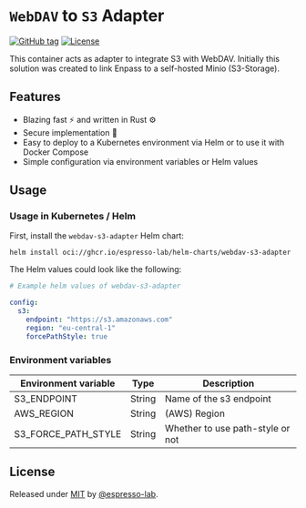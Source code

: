 # `WebDAV` to `S3` Adapter

[![GitHub tag](https://img.shields.io/github/tag/espresso-lab/webdav-s3-adapter?include_prereleases=&sort=semver&color=blue)](https://github.com/espresso-lab/webdav-s3-adapter/tags/)
[![License](https://img.shields.io/badge/License-MIT-blue)](#license)

This container acts as adapter to integrate S3 with WebDAV. Initially this solution was created to link Enpass to a self-hosted Minio (S3-Storage).

## Features

- Blazing fast ⚡️ and written in Rust ⚙️
- Secure implementation 🔐
- Easy to deploy to a Kubernetes environment via Helm or to use it with Docker Compose
- Simple configuration via environment variables or Helm values

## Usage

### Usage in Kubernetes / Helm

First, install the `webdav-s3-adapter` Helm chart:

```
helm install oci://ghcr.io/espresso-lab/helm-charts/webdav-s3-adapter
```

The Helm values could look like the following:

```yaml
# Example helm values of webdav-s3-adapter

config:
  s3:
    endpoint: "https://s3.amazonaws.com"
    region: "eu-central-1"
    forcePathStyle: true
```

### Environment variables

| Environment variable          | Type   | Description             |
| ----------------------------- | ------ | ----------------------- |
| S3_ENDPOINT          | String | Name of the s3 endpoint          |
| AWS_REGION           | String | (AWS) Region                     |
| S3_FORCE_PATH_STYLE  | String | Whether to use path-style or not |

## License

Released under [MIT](/LICENSE) by [@espresso-lab](https://github.com/espresso-lab).
